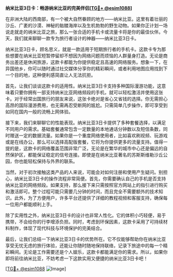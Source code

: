 **纳米比亚3日卡：畅游纳米比亚的完美伴侣[[TG💪+ @esim1088](https://t.me/s/esim1088)]**

在非洲大陆的西南部，有一个被大自然眷顾的地方——纳米比亚。这里有着壮丽的沙丘、广袤的沙漠、神秘的骷髅海岸以及生机勃勃的野生动物。如果你正计划一场说走就走的纳米比亚之旅，那么一张合适的手机卡或流量卡将是你的最佳伙伴。今天，我们就来聊聊一款专为旅行者设计的神器——纳米比亚3日卡。

纳米比亚3日卡，顾名思义，就是一款适用于短期旅行者的手机卡。这款卡专为那些想要在纳米比亚短暂停留却不想因为网络问题而烦恼的人群量身打造。无论是商务出差还是休闲旅游，这款卡都能为你提供稳定且高速的网络服务。想象一下，在异国他乡，你可以随时通过社交媒体分享你的精彩瞬间，或者利用地图应用找到下一个目的地，这种便利感简直让人无法抗拒。

首先，让我们谈谈这款卡的适用性。纳米比亚3日卡支持多种国际漫游功能，这意味着只要你拥有一部支持纳米比亚网络频段的手机，就可以轻松激活并使用这张卡。对于经常出国旅行的朋友来说，这张卡绝对是省心又省钱的选择。你无需担心高昂的国际漫游费用，也无需再忍受断网的尴尬。只需简单几步操作，即可享受到如同在国内一般的流畅上网体验。

接下来，我们来聊聊它的性能表现。纳米比亚3日卡提供了多种套餐选择，以满足不同用户的需求。基础套餐通常包含一定数量的本地通话分钟数以及短信条数，同时赠送一定的数据流量。如果你是一个重度网络使用者，比如喜欢刷视频、玩游戏或是在线办公，那么可以选择高配版套餐，它将为你提供更多的流量支持。值得一提的是，这款卡的网络覆盖范围非常广泛，无论是在繁华的城市中心还是偏远的自然保护区，都能保证稳定的信号连接。即使是在纳米比亚著名的苏斯斯维勒沙丘公园，你也能轻松保持与外界的联系。

当然，对于初次接触这类产品的人来说，可能会对如何注册和使用产生疑问。别担心，纳米比亚3日卡的操作流程非常简便。首先，你需要确认自己的手机是否支持纳米比亚的网络频段。如果支持，那么接下来只需按照官方网站上的指引进行购买和激活即可。整个过程可能只需要几分钟的时间，而且完全不需要额外的技术知识。此外，为了方便用户，许多平台还提供了详细的教程视频和客服支持，确保每一位用户都能顺利上手。

除了实用性之外，纳米比亚3日卡的设计也非常人性化。它的体积小巧轻便，易于携带，不会给你的行李增添负担。同时，考虑到环保因素，这款卡采用了可持续材料制作，体现了现代科技与环境保护的完美结合。

最后，让我们总结一下纳米比亚3日卡的优势所在。它不仅能够帮助你在纳米比亚享受无忧无虑的旅行体验，还能让你随时随地保持联络，记录下旅途中的每一个精彩瞬间。无论是工作需要还是个人娱乐，这款卡都能满足你的需求。所以，如果你即将前往纳米比亚，不妨考虑一下这款实用又便捷的纳米比亚3日卡吧！

[[TG💪+ @esim1088](https://t.me/s/esim1088) ![Image](https://i.postimg.cc/4NQfJmqS/Snipaste-2025-05-13-00-14-12.png)]